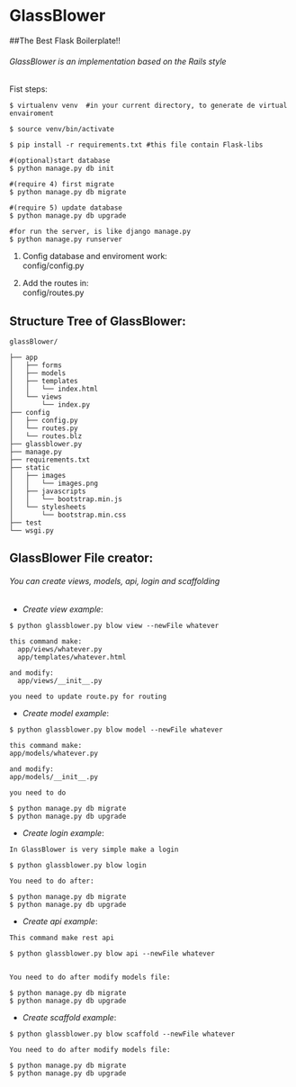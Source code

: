 GlassBlower 
===========

##The Best Flask Boilerplate!!

###### GlassBlower is an implementation based on the Rails style

Fist steps:

```
$ virtualenv venv  #in your current directory, to generate de virtual envairoment

$ source venv/bin/activate

$ pip install -r requirements.txt #this file contain Flask-libs

#(optional)start database
$ python manage.py db init 

#(require 4) first migrate
$ python manage.py db migrate 

#(require 5) update database
$ python manage.py db upgrade 

#for run the server, is like django manage.py
$ python manage.py runserver 
```

1. Config database and enviroment work: <br>
config/config.py 
 
2. Add the routes in: <br>
config/routes.py 

## Structure Tree of GlassBlower:

```
glassBlower/

├── app 
│   ├── forms 
│   ├── models 
│   ├── templates 
│   │   └── index.html 
│   └── views 
│       └── index.py 
├── config 
│   ├── config.py 
│   └── routes.py 
│   └── routes.blz 
├── glassblower.py 
├── manage.py 
├── requirements.txt 
├── static 
│   ├── images 
│   │   └── images.png 
│   ├── javascripts 
│   │   └── bootstrap.min.js 
│   └── stylesheets 
│       └── bootstrap.min.css 
├── test 
└── wsgi.py 
```


## GlassBlower File creator:

###### You can create views, models, api, login and scaffolding

* *Create view example*:

```
$ python glassblower.py blow view --newFile whatever

this command make:
  app/views/whatever.py
  app/templates/whatever.html

and modify: 
  app/views/__init__.py

you need to update route.py for routing
```

* *Create model example*:

```
$ python glassblower.py blow model --newFile whatever

this command make:
app/models/whatever.py
 
and modify:
app/models/__init__.py

you need to do

$ python manage.py db migrate
$ python manage.py db upgrade
```

* *Create login example*:

```
In GlassBlower is very simple make a login

$ python glassblower.py blow login

You need to do after:

$ python manage.py db migrate
$ python manage.py db upgrade
```

* *Create api example*:

```
This command make rest api

$ python glassblower.py blow api --newFile whatever


You need to do after modify models file:

$ python manage.py db migrate
$ python manage.py db upgrade
```

* *Create scaffold example*:

```
$ python glassblower.py blow scaffold --newFile whatever

You need to do after modify models file:

$ python manage.py db migrate
$ python manage.py db upgrade
```


